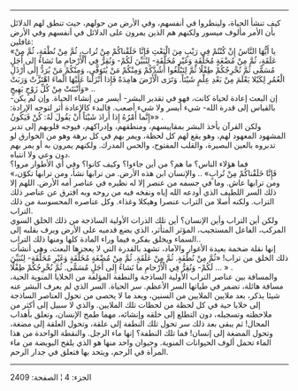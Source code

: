 ------------------------------------------------------------------------

كيف تنشأ الحياة، ولينظروا في أنفسهم، وفي الأرض من حولهم، حيث تنطق لهم
الدلائل بأن الأمر مألوف ميسور ولكنهم هم الذين يمرون على الدلائل في
أنفسهم وفي الأرض غافلين:  
«يا أَيُّهَا النَّاسُ إِنْ كُنْتُمْ فِي رَيْبٍ مِنَ الْبَعْثِ فَإِنَّا خَلَقْناكُمْ مِنْ تُرابٍ، ثُمَّ مِنْ نُطْفَةٍ،
ثُمَّ مِنْ عَلَقَةٍ، ثُمَّ مِنْ مُضْغَةٍ مُخَلَّقَةٍ وَغَيْرِ مُخَلَّقَةٍ- لِنُبَيِّنَ لَكُمْ- وَنُقِرُّ فِي الْأَرْحامِ ما
نَشاءُ إِلى أَجَلٍ مُسَمًّى ثُمَّ نُخْرِجُكُمْ طِفْلًا ثُمَّ لِتَبْلُغُوا أَشُدَّكُمْ وَمِنْكُمْ مَنْ يُتَوَفَّى، وَمِنْكُمْ
مَنْ يُرَدُّ إِلى أَرْذَلِ الْعُمُرِ لِكَيْلا يَعْلَمَ مِنْ بَعْدِ عِلْمٍ شَيْئاً. وَتَرَى الْأَرْضَ هامِدَةً فَإِذا
أَنْزَلْنا عَلَيْهَا الْماءَ اهْتَزَّتْ وَرَبَتْ وَأَنْبَتَتْ مِنْ كُلِّ زَوْجٍ بَهِيجٍ» ..  
إن البعث إعادة لحياة كانت، فهو في تقدير البشر- أيسر من إنشاء الحياة. وإن
لم يكن- بالقياس إلى قدرة الله- شيء أيسر ولا شيء أصعب. فالبدء كالإعادة
أثر لتوجه الإرادة: «إِنَّما أَمْرُهُ إِذا أَرادَ شَيْئاً أَنْ يَقُولَ لَهُ: كُنْ فَيَكُونُ» .  
ولكن القرآن يأخذ البشر بمقاييسهم، ومنطقهم، وإدراكهم، فيوجه قلوبهم إلى
تدبر المشهود المعهود لهم، وهو يقع لهم كل لحظة، ويمر بهم في كل برهة وهو
من الخوارق لو تدبروه بالعين البصيرة، والقلب المفتوح، والحس المدرك.
ولكنهم يمرون به أو يمر بهم دون وعي ولا انتباه.  
فما هؤلاء الناس؟ ما هم؟ من أين جاءوا؟ وكيف كانوا؟ وفي أي الأطوار مروا؟  
«فَإِنَّا خَلَقْناكُمْ مِنْ تُرابٍ» .. والإنسان ابن هذه الأرض. من ترابها نشأ، ومن
ترابها تكوّن، ومن ترابها عاش. وما في جسمه من عنصر إلا له نظيره في عناصر
أمه الأرض. اللهم إلا ذلك السر اللطيف الذي أودعه الله إياه ونفخه فيه من
روحه وبه افترق عن عناصر ذلك التراب. ولكنه أصلا من التراب عنصرا وهيكلا
وغذاء. وكل عناصره المحسوسة من ذلك التراب.  
ولكن أين التراب وأين الإنسان؟ أين تلك الذرات الأولية الساذجة من ذلك
الخلق السوي المركب، الفاعل المستجيب، المؤثر المتأثر، الذي يضع قدميه على
الأرض ويرف بقلبه إلى السماء ويخلق بفكره فيما وراء المادة كلها ومنها ذلك
التراب..  
إنها نقلة ضخمة بعيدة الأغوار والآماد، تشهد بالقدرة التي لا يعجزها البعث،
وهي أنشأت ذلك الخلق من تراب! «ثُمَّ مِنْ نُطْفَةٍ. ثُمَّ مِنْ عَلَقَةٍ. ثُمَّ مِنْ مُضْغَةٍ مُخَلَّقَةٍ
وَغَيْرِ مُخَلَّقَةٍ- لِنُبَيِّنَ لَكُمْ- وَنُقِرُّ فِي الْأَرْحامِ ما نَشاءُ إِلى أَجَلٍ مُسَمًّى. ثُمَّ نُخْرِجُكُمْ
طِفْلًا ... » .  
والمسافة بين عناصر التراب الأولية الساذجة والنطفة المؤلفة من الخلايا
المنوية الحية، مسافة هائلة، تضمر في طياتها السر الأعظم. سر الحياة. السر
الذي لم يعرف البشر عنه شيئا يذكر، بعد ملايين الملايين من السنين، وبعد ما
لا يحصى من تحول العناصر الساذجة إلى خلايا حية في كل لحظة من لحظات تلك
الملايين. والذي لا سبيل إلى أكثر من ملاحظته وتسجيله، دون التطلع إلى خلقه
وإنشائه، مهما طمح الإنسان، وتعلق بأهداب المحال! ثم يبقى بعد ذلك سر تحول
تلك النطفة إلى علقة، وتحول العلقة إلى مضغة، وتحول المضغة إلى إنسان! فما
تلك النطفة؟ إنها ماء الرجل. والنقطة الواحدة من هذا الماء تحمل ألوف
الحيوانات المنوية. وحيوان واحد منها هو الذي يلقح البويضة من ماء المرأة
في الرحم، ويتحد بها فتعلق في جدار الرحم.

------------------------------------------------------------------------

الجزء: 4 ¦ الصفحة: 2409
